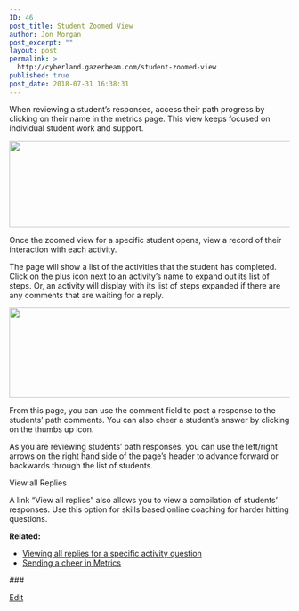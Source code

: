 ```yaml
---
ID: 46
post_title: Student Zoomed View
author: Jon Morgan
post_excerpt: ""
layout: post
permalink: >
  http://cyberland.gazerbeam.com/student-zoomed-view
published: true
post_date: 2018-07-31 16:38:31
---
```

When reviewing a student’s responses, access their path progress by clicking on their name in the metrics page. This view keeps focused on individual student work and support.

<img title="" src="http://cyberland.gazerbeam.com/wp-content/uploads/2018/07/null-12.png" alt="" width="624" height="156" />

Once the zoomed view for a specific student opens, view a record of their interaction with each activity.

The page will show a list of the activities that the student has completed. Click on the plus icon next to an activity’s name to expand out its list of steps. Or, an activity will display with its list of steps expanded if there are any comments that are waiting for a reply.

<img title="" src="http://cyberland.gazerbeam.com/wp-content/uploads/2018/07/null-13.png" alt="" width="624" height="162" />

From this page, you can use the comment field to post a response to the students’ path comments. You can also cheer a student’s answer by clicking on the thumbs up icon.

As you are reviewing students’ path responses, you can use the left/right arrows on the right hand side of the page’s header to advance forward or backwards through the list of students.

View all Replies

A link “View all replies” also allows you to view a compilation of students’ responses. Use this option for skills based online coaching for harder hitting questions.

<b>Related:</b>
<ul>
 	<li><a href="https://drive.google.com/open?id=1kNZ01hKMRimJkJQ274Cg7GTOP0xHblab8-I5Cs7aJPQ">Viewing all replies for a specific activity question</a></li>
 	<li><a href="https://drive.google.com/open?id=13zn1jO7m1qpU708Vr5_oKpIhQEW75wu5CwhQylfGlTY">Sending a cheer in Metrics</a></li>
</ul>
###

<a href="https://docs.google.com/document/d/1FTwUkjA7bnCA2dny7zHKcU8vkedYy3CyaY02ZC-_VYU/edit?usp=sharing">Edit</a>